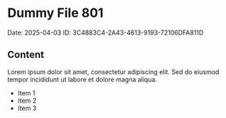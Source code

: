 # Dummy File 801

Date: 2025-04-03
ID: 3C4883C4-2A43-4613-9193-72106DFA811D

## Content

Lorem ipsum dolor sit amet, consectetur adipiscing elit.
Sed do eiusmod tempor incididunt ut labore et dolore magna aliqua.

* Item 1
* Item 2
* Item 3
